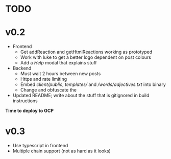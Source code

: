 # TODO

# v0.2

- Frontend
    - Get addReaction and getHtmlReactions working as prototyped
    - Work with luke to get a better logo dependent on post colours
    - Add a *Help* modal that explains stuff
- Backend
    - Must wait 2 hours between new posts
    - Https and rate limiting
    - Embed *client/public*, *templates/* and */words/adjectives.txt* into
    binary
    - Change and obfuscate the 
- Updated README; write about the stuff that is gitignored in build instructions

**Time to deploy to GCP**

# v0.3

- Use typescript in frontend
- Multiple chain support (not as hard as it looks)
